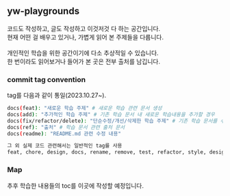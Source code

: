 ## yw-playgrounds

코드도 작성하고, 글도 작성하고 이것저것 다 하는 공간입니다.</br>
현재 어떤 걸 배우고 있거나, 가볍게 읽어 본 주제들을 다룹니다.
</br>
</br>
개인적인 학습을 위한 공간이기에 다소 추상적일 수 있습니다.</br>
한 번이라도 읽어보거나 들어가 본 곳은 전부 출처를 남깁니다.

### commit tag convention

tag를 다음과 같이 통일(2023.10.27~).

```bash
docs(feat): "새로운 학습 주제" # 새로운 학습 관련 문서 생성
docs(add): "추가적인 학습 주제" # 기존 학습 문서 내 새로운 학습내용을 추가할 경우
docs(fix/refactor/delete): "단순수정/개선/삭제한 학습 주제" # 기존 학습 문서를 수정하는 경우 (수정/개선/삭제)
docs(ref): "출처" # 학습 문서 관련 출처 문서
docs(readme): "README.md 관련 수정 내용"

그 외 실제 코드 관련해서는 일반적인 tag를 사용
feat, chore, design, docs, rename, remove, test, refactor, style, design, ...
```

### Map

추후 학습한 내용들의 toc를 이곳에 작성할 예정입니다.
